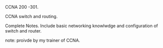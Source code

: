 CCNA 200 -301.

CCNA switch and routing.

Complete Notes.
Include basic networking knowlwdge and 
configuration of switch and router.

note: proivde by my trainer of CCNA. 

